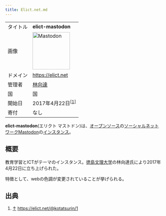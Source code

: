```yaml
---
title: Elict.net.md
---
```

<div>

|          |                                                                                                                                                                                                                                                                                                        |
|----------|--------------------------------------------------------------------------------------------------------------------------------------------------------------------------------------------------------------------------------------------------------------------------------------------------------|
| タイトル | **elict-mastodon**                                                                                                                                                                                                                                                                                     |
| 画像     | [<img src="/images/thumb/0/00/Mastodon_logo.png/120px-Mastodon_logo.png" srcset="/images/thumb/0/00/Mastodon_logo.png/180px-Mastodon_logo.png 1.5x, /images/0/00/Mastodon_logo.png 2x" width="120" height="120" alt="Mastodon" />](/%E3%83%95%E3%82%A1%E3%82%A4%E3%83%AB:Mastodon_logo.png "Mastodon") |
| ドメイン | <a href="https://elict.net" rel="nofollow">https://elict.net</a>                                                                                                                                                                                                                                       |
| 管理者   | <a href="https://elict.net/@kotatsurin" rel="nofollow">林向達</a>                                                                                                                                                                                                                                      |
| 国       | 国                                                                                                                                                                                                                                                                                                     |
| 開始日   | 2017年4月22日<sup>[\[1\]](#cite_note-1)</sup>                                                                                                                                                                                                                                                          |
| 寄付     | なし                                                                                                                                                                                                                                                                                                   |

**elict-mastodon**(エリクト マストドン)は、[オープンソース](/%E3%82%AA%E3%83%BC%E3%83%97%E3%83%B3%E3%82%BD%E3%83%BC%E3%82%B9 "オープンソース")の[ソーシャルネットワーク](/%E3%82%BD%E3%83%BC%E3%82%B7%E3%83%A3%E3%83%AB%E3%83%BB%E3%83%8D%E3%83%83%E3%83%88%E3%83%AF%E3%83%BC%E3%82%AD%E3%83%B3%E3%82%B0%E3%83%BB%E3%82%B5%E3%83%BC%E3%83%93%E3%82%B9 "ソーシャル・ネットワーキング・サービス")[Mastodon](/Mastodon "Mastodon")の[インスタンス](/%E3%82%A4%E3%83%B3%E3%82%B9%E3%82%BF%E3%83%B3%E3%82%B9 "インスタンス")。

## 概要

教育学習とICTがテーマのインスタンス。[徳島文理大学](https://ja.wikipedia.org/wiki/%E5%BE%B3%E5%B3%B6%E6%96%87%E7%90%86%E5%A4%A7%E5%AD%A6 "w:徳島文理大学")の林向達氏により2017年4月22日に立ち上げられた。

特徴として、webの色調が変更されていることが挙げられる。

## 出典

<div>

1.  [↑](#cite_ref-1) <a href="https://elict.net/@kotatsurin/1" rel="nofollow">https://elict.net/@kotatsurin/1</a>

</div>

</div>
